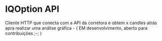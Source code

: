 # IQOption API
Cliente HTTP que conecta com a API da corretora e obtem x candles atrás apra realizar uma análise gráfica - ( EM desenvolvimento, aberto para contribuições ;-; )
